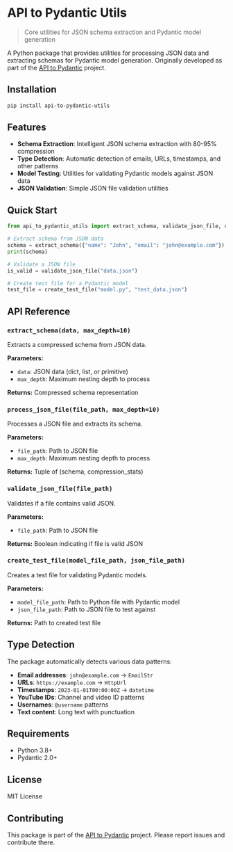 # API to Pydantic Utils

> Core utilities for JSON schema extraction and Pydantic model generation

A Python package that provides utilities for processing JSON data and extracting schemas for Pydantic model generation. Originally developed as part of the [API to Pydantic](https://github.com/luc-pimentel/api-to-pydantic) project.

## Installation

```bash
pip install api-to-pydantic-utils
```

## Features

- **Schema Extraction**: Intelligent JSON schema extraction with 80-95% compression
- **Type Detection**: Automatic detection of emails, URLs, timestamps, and other patterns
- **Model Testing**: Utilities for validating Pydantic models against JSON data
- **JSON Validation**: Simple JSON file validation utilities

## Quick Start

```python
from api_to_pydantic_utils import extract_schema, validate_json_file, create_test_file

# Extract schema from JSON data
schema = extract_schema({"name": "John", "email": "john@example.com"})
print(schema)

# Validate a JSON file
is_valid = validate_json_file("data.json")

# Create test file for a Pydantic model
test_file = create_test_file("model.py", "test_data.json")
```

## API Reference

### `extract_schema(data, max_depth=10)`
Extracts a compressed schema from JSON data.

**Parameters:**
- `data`: JSON data (dict, list, or primitive)
- `max_depth`: Maximum nesting depth to process

**Returns:** Compressed schema representation

### `process_json_file(file_path, max_depth=10)`
Processes a JSON file and extracts its schema.

**Parameters:**
- `file_path`: Path to JSON file
- `max_depth`: Maximum nesting depth to process

**Returns:** Tuple of (schema, compression_stats)

### `validate_json_file(file_path)`
Validates if a file contains valid JSON.

**Parameters:**
- `file_path`: Path to JSON file

**Returns:** Boolean indicating if file is valid JSON

### `create_test_file(model_file_path, json_file_path)`
Creates a test file for validating Pydantic models.

**Parameters:**
- `model_file_path`: Path to Python file with Pydantic model
- `json_file_path`: Path to JSON file to test against

**Returns:** Path to created test file

## Type Detection

The package automatically detects various data patterns:

- **Email addresses**: `john@example.com` → `EmailStr`
- **URLs**: `https://example.com` → `HttpUrl`
- **Timestamps**: `2023-01-01T00:00:00Z` → `datetime`
- **YouTube IDs**: Channel and video ID patterns
- **Usernames**: `@username` patterns
- **Text content**: Long text with punctuation

## Requirements

- Python 3.8+
- Pydantic 2.0+

## License

MIT License

## Contributing

This package is part of the [API to Pydantic](https://github.com/luc-pimentel/api-to-pydantic) project. Please report issues and contribute there.